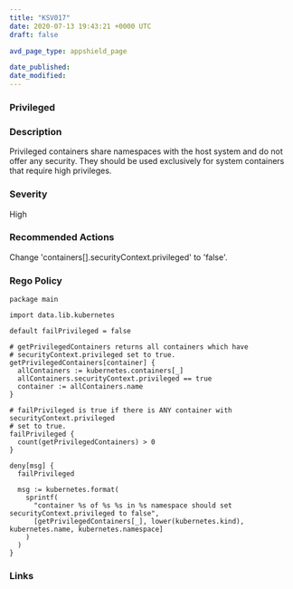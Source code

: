 ```yaml
---
title: "KSV017"
date: 2020-07-13 19:43:21 +0000 UTC
draft: false

avd_page_type: appshield_page

date_published: 
date_modified: 
---
```



### Privileged

### Description
Privileged containers share namespaces with the host system and do not offer any security. They should be used exclusively for system containers that require high privileges.

### Severity
High

### Recommended Actions 
Change 'containers[].securityContext.privileged' to 'false'.

### Rego Policy
```
package main

import data.lib.kubernetes

default failPrivileged = false

# getPrivilegedContainers returns all containers which have
# securityContext.privileged set to true.
getPrivilegedContainers[container] {
  allContainers := kubernetes.containers[_]
  allContainers.securityContext.privileged == true
  container := allContainers.name
}

# failPrivileged is true if there is ANY container with securityContext.privileged
# set to true.
failPrivileged {
  count(getPrivilegedContainers) > 0
}

deny[msg] {
  failPrivileged

  msg := kubernetes.format(
    sprintf(
      "container %s of %s %s in %s namespace should set securityContext.privileged to false",
      [getPrivilegedContainers[_], lower(kubernetes.kind), kubernetes.name, kubernetes.namespace]
    )
  )
}
```
### Links